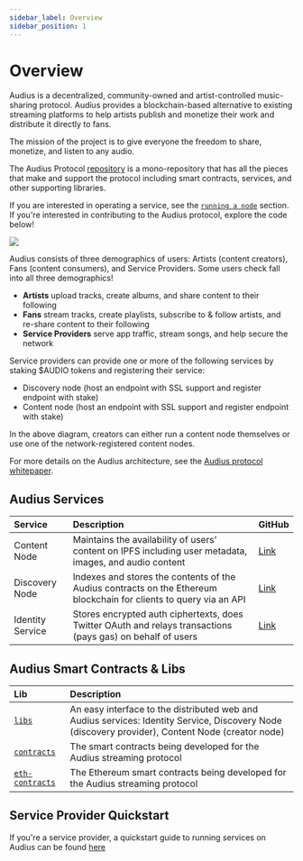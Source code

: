 ```yaml
---
sidebar_label: Overview
sidebar_position: 1
---
```


# Overview

Audius is a decentralized, community-owned and artist-controlled music-sharing protocol. Audius provides a blockchain-based alternative to existing streaming platforms to help artists publish and monetize their work and distribute it directly to fans.

The mission of the project is to give everyone the freedom to share, monetize, and listen to any audio.

The Audius Protocol [repository](https://github.com/AudiusProject/apps) is a mono-repository that has all the pieces that make and support the protocol including smart contracts, services, and other supporting libraries.

If you are interested in operating a service, see the [`running a node`](../token/running-a-node/introduction.md) section. If you're interested in contributing to the Audius protocol, explore the code below!

![](/img/architecture.png)

Audius consists of three demographics of users: Artists (content creators), Fans (content consumers), and Service Providers. Some users check fall into all three demographics!

- **Artists** upload tracks, create albums, and share content to their following
- **Fans** stream tracks, create playlists, subscribe to & follow artists, and re-share content to their following
- **Service Providers** serve app traffic, stream songs, and help secure the network

Service providers can provide one or more of the following services by staking $AUDIO tokens and registering their service:

- Discovery node \(host an endpoint with SSL support and register endpoint with stake\)
- Content node \(host an endpoint with SSL support and register endpoint with stake\)

In the above diagram, creators can either run a content node themselves or use one of the network-registered content nodes.

For more details on the Audius architecture, see the [Audius protocol whitepaper](whitepaper.md).

## Audius Services

| Service          | Description                                                                                                        | GitHub                                                                                  |
| :--------------- | :----------------------------------------------------------------------------------------------------------------- | :-------------------------------------------------------------------------------------- |
| Content Node     | Maintains the availability of users' content on IPFS including user metadata, images, and audio content            | [Link](https://github.com/AudiusProject/apps/tree/main/creator-node)       |
| Discovery Node   | Indexes and stores the contents of the Audius contracts on the Ethereum blockchain for clients to query via an API | [Link](https://github.com/AudiusProject/apps/tree/main/discovery-provider) |
| Identity Service | Stores encrypted auth ciphertexts, does Twitter OAuth and relays transactions (pays gas) on behalf of users        | [Link](https://github.com/AudiusProject/apps/tree/main/identity-service)   |

## Audius Smart Contracts & Libs

| Lib                                                                                           | Description                                                                                                                                          |
| :-------------------------------------------------------------------------------------------- | :--------------------------------------------------------------------------------------------------------------------------------------------------- |
| [`libs`](https://github.com/AudiusProject/apps/tree/main/libs)                   | An easy interface to the distributed web and Audius services: Identity Service, Discovery Node \(discovery provider\), Content Node \(creator node\) |
| [`contracts`](https://github.com/AudiusProject/apps/tree/main/contracts)         | The smart contracts being developed for the Audius streaming protocol                                                                                |
| [`eth-contracts`](https://github.com/AudiusProject/apps/tree/main/eth-contracts) | The Ethereum smart contracts being developed for the Audius streaming protocol                                                                       |

## Service Provider Quickstart

If you're a service provider, a quickstart guide to running services on Audius can be found [here](../token/running-a-node/introduction.md)

